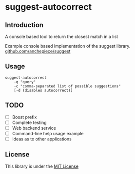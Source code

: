 # suggest-autocorrect

## Introduction

A console based tool to return the closest match in a list

Example console based implementation of the suggest library.
[github.com/anchepiece/suggest](https://github.com/anchepiece/suggest)


## Usage
	suggest-autocorrect 
		-q "query" 
		-c "comma-separated list of possible suggestions" 
		[-d (disables autocorrect)]



## TODO
- [ ] Boost prefix
- [ ] Complete testing 
- [ ] Web backend service
- [ ] Command-line help usage example 
- [ ] Ideas as to other applications

## License

This library is under the [MIT License](http://opensource.org/licenses/MIT)

